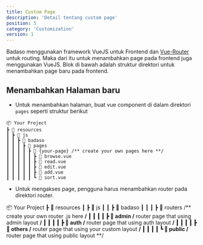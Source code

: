 ```yaml
---
title: Custom Page
description: 'Detail tentang custom page'
position: 5
category: 'Customization'
version: 1
---
```


Badaso menggunakan framework VueJS untuk Frontend dan [Vue-Router](https://router.vuejs.org/) untuk routing. Maka dari itu untuk menambahkan page pada frontend juga menggunakan VueJS. Blok di bawah adalah struktur direktori untuk menambahkan page baru pada frontend.

## Menambahkan Halaman baru

- Untuk menambahkan halaman, buat vue component di dalam direktori `pages` seperti struktur berikut

```
📦 Your Project
┣ 📂 resources
┃ ┣ 📂 js
┃ ┃ ┣ 📂 badaso
┃ ┃ ┃ ┣ 📂 pages 
┃ ┃ ┃ ┃ ┣ 📂 {your-page} /** create your own pages here **/
┃ ┃ ┃ ┃ ┃ ┣ 📜 browse.vue
┃ ┃ ┃ ┃ ┃ ┣ 📜 read.vue
┃ ┃ ┃ ┃ ┃ ┣ 📜 edit.vue
┃ ┃ ┃ ┃ ┃ ┣ 📜 add.vue
┃ ┃ ┃ ┃ ┃ ┗ 📜 sort.vue
```

- Untuk mengakses page, pengguna harus menambahkan router pada direktori router.

📦 Your Project
┣ 📂 resources
┃ ┣ 📂 js
┃ ┃ ┣ 📂 badaso
┃ ┃ ┃ ┣ 📂 routers   /** create your own router .js here **/
┃ ┃ ┃ ┃ ┣ 📂 admin  /** router page that using admin layout **/
┃ ┃ ┃ ┃ ┣ 📂 auth   /** router page that using auth layout **/
┃ ┃ ┃ ┃ ┣ 📂 others /** router page that using your custom layout **/
┃ ┃ ┃ ┃ ┗ 📂 public /** router page that using public layout **/
```